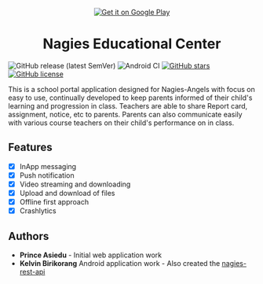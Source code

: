 <p align="center">
  <a href='https://play.google.com/store/apps/details?id=com.wNagiesEducationalCenterj_9905&hl=en&pcampaignid=pcampaignidMKT-Other-global-all-co-prtnr-py-PartBadge-Mar2515-1'><img alt='Get it on Google Play' src='https://play.google.com/intl/en_us/badges/static/images/badges/en_badge_web_generic.png'/></a>
</p>
<h1 align="center">Nagies Educational Center </h1>

![GitHub release (latest SemVer)](https://img.shields.io/github/v/release/Bik-Krlvn/Nagies-Edu-Center)
![Android CI](https://github.com/Bik-Krlvn/Nagies-Edu-Center/workflows/Android%20CI/badge.svg)
[![GitHub stars](https://img.shields.io/github/stars/Bik-Krlvn/Nagies-Edu-Center)](https://github.com/Bik-Krlvn/Nagies-Edu-Center/stargazers) 
[![GitHub license](https://img.shields.io/github/license/Bik-Krlvn/Nagies-Edu-Center)](https://github.com/Bik-Krlvn/Nagies-Edu-Center/blob/develop/LICENSE)

This is a school portal application designed for Nagies-Angels with focus on easy to use, continually developed to keep parents informed of their child's
learning and progression in class.
Teachers are able to share Report card, assignment, notice, etc to parents. Parents can also communicate easily with various course teachers on their child's performance on in class.

## Features
- [x] InApp messaging
- [x] Push notification
- [x] Video streaming and downloading
- [x] Upload and download of files
- [x] Offline first approach
- [x] Crashlytics

## Authors
- **Prince Asiedu** - Initial web application work
- **Kelvin Birikorang** Android application work - Also created the [nagies-rest-api](https://github.com/Bik-Krlvn/NagiesPortalApiV2)
